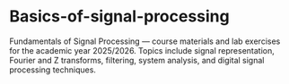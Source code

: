 # Basics-of-signal-processing
Fundamentals of Signal Processing — course materials and lab exercises for the academic year 2025/2026. Topics include signal representation, Fourier and Z transforms, filtering, system analysis, and digital signal processing techniques.
